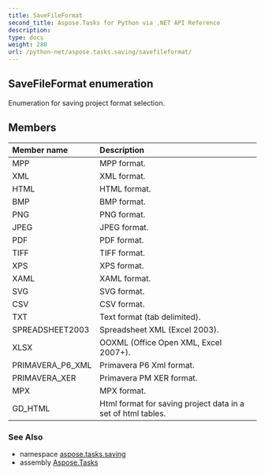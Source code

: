 ```yaml
---
title: SaveFileFormat
second_title: Aspose.Tasks for Python via .NET API Reference
description: 
type: docs
weight: 280
url: /python-net/aspose.tasks.saving/savefileformat/
---
```


## SaveFileFormat enumeration

Enumeration for saving project format selection.

## Members
| Member name | Description |
| :- | :- |
|MPP|MPP format.|
|XML|XML format.|
|HTML|HTML format.|
|BMP|BMP format.|
|PNG|PNG format.|
|JPEG|JPEG format.|
|PDF|PDF format.|
|TIFF|TIFF format.|
|XPS|XPS format.|
|XAML|XAML format.|
|SVG|SVG format.|
|CSV|CSV format.|
|TXT|Text format (tab delimited).|
|SPREADSHEET2003|Spreadsheet XML (Excel 2003).|
|XLSX|OOXML (Office Open XML, Excel 2007+).|
|PRIMAVERA_P6_XML|Primavera P6 Xml format.|
|PRIMAVERA_XER|Primavera PM XER format.|
|MPX|MPX format.|
|GD_HTML|Html format for saving project data in a set of html tables.|

### See Also

* namespace [aspose.tasks.saving](/tasks/python-net/aspose.tasks.saving/)
* assembly [Aspose.Tasks](/tasks/python-net/)

